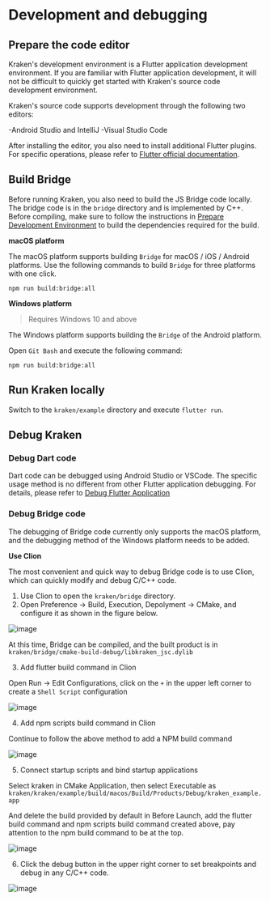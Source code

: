 # Development and debugging

## Prepare the code editor

Kraken's development environment is a Flutter application development environment. If you are familiar with Flutter application development, it will not be difficult to quickly get started with Kraken's source code development environment.

Kraken's source code supports development through the following two editors:

-Android Studio and IntelliJ
-Visual Studio Code

After installing the editor, you also need to install additional Flutter plugins. For specific operations, please refer to [Flutter official documentation](https://flutter.dev/docs/get-started/editor?tab=androidstudio).

## Build Bridge

Before running Kraken, you also need to build the JS Bridge code locally. The bridge code is in the `bridge` directory and is implemented by C++. Before compiling, make sure to follow the instructions in [Prepare Development Environment](/en-US/guide/contribute/environment) to build the dependencies required for the build.

**macOS platform**

The macOS platform supports building `Bridge` for macOS / iOS / Android platforms. Use the following commands to build `Bridge` for three platforms with one click.

```shell script
npm run build:bridge:all
```

**Windows platform**

> Requires Windows 10 and above

The Windows platform supports building the `Bridge` of the Android platform.

Open `Git Bash` and execute the following command:

```shell script
npm run build:bridge:all
```

## Run Kraken locally

Switch to the `kraken/example` directory and execute `flutter run`.

## Debug Kraken

### Debug Dart code

Dart code can be debugged using Android Studio or VSCode. The specific usage method is no different from other Flutter application debugging. For details, please refer to [Debug Flutter Application](https://flutter.dev/docs/testing/debugging)

### Debug Bridge code

The debugging of Bridge code currently only supports the macOS platform, and the debugging method of the Windows platform needs to be added.

**Use Clion**

The most convenient and quick way to debug Bridge code is to use Clion, which can quickly modify and debug C/C++ code.

1. Use Clion to open the `kraken/bridge` directory.
2. Open Preference -> Build, Execution, Depolyment -> CMake, and configure it as shown in the figure below.

![image](https://kraken.oss-cn-hangzhou.aliyuncs.com/videos/117528306-1eeae380-b004-11eb-8ab8-5781912e815c.png)

At this time, Bridge can be compiled, and the built product is in `kraken/bridge/cmake-build-debug/libkraken_jsc.dylib`

3. Add flutter build command in Clion

Open Run -> Edit Configurations, click on the `+` in the upper left corner to create a `Shell Script` configuration

![image](https://kraken.oss-cn-hangzhou.aliyuncs.com/images/20210722151305.jpg)

4. Add npm scripts build command in Clion

Continue to follow the above method to add a NPM build command

![image](https://kraken.oss-cn-hangzhou.aliyuncs.com/images/20210722151516.jpg)

5. Connect startup scripts and bind startup applications

Select kraken in CMake Application, then select Executable as `kraken/kraken/example/build/macos/Build/Products/Debug/kraken_example.app`

And delete the build provided by default in Before Launch, add the flutter build command and npm scripts build command created above, pay attention to the npm build command to be at the top.

![image](https://kraken.oss-cn-hangzhou.aliyuncs.com/images/20210722151903.jpg)

6. Click the debug button in the upper right corner to set breakpoints and debug in any C/C++ code.

![image](https://kraken.oss-cn-hangzhou.aliyuncs.com/videos/117529034-d9301a00-b007-11eb-9300-d46d1c25005f.png)
